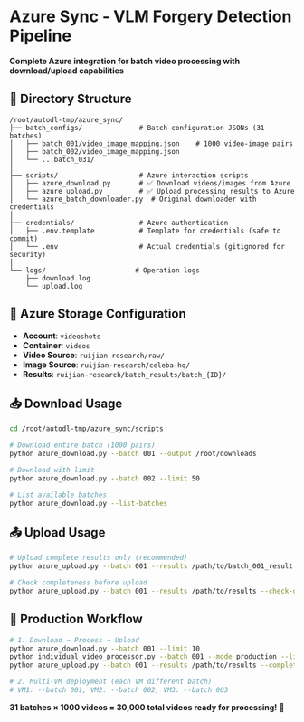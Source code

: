 # Azure Sync - VLM Forgery Detection Pipeline

**Complete Azure integration for batch video processing with download/upload capabilities**

## 📁 Directory Structure

```
/root/autodl-tmp/azure_sync/
├── batch_configs/              # Batch configuration JSONs (31 batches)
│   ├── batch_001/video_image_mapping.json    # 1000 video-image pairs
│   ├── batch_002/video_image_mapping.json
│   └── ...batch_031/
│
├── scripts/                    # Azure interaction scripts  
│   ├── azure_download.py       # ✅ Download videos/images from Azure
│   ├── azure_upload.py         # ✅ Upload processing results to Azure
│   └── azure_batch_downloader.py  # Original downloader with credentials
│
├── credentials/                # Azure authentication
│   ├── .env.template           # Template for credentials (safe to commit)
│   └── .env                    # Actual credentials (gitignored for security)
│
└── logs/                      # Operation logs
    ├── download.log
    └── upload.log
```

## 🔐 Azure Storage Configuration

- **Account**: `videoshots`
- **Container**: `videos`
- **Video Source**: `ruijian-research/raw/`
- **Image Source**: `ruijian-research/celeba-hq/`  
- **Results**: `ruijian-research/batch_results/batch_{ID}/`

## 📥 Download Usage

```bash
cd /root/autodl-tmp/azure_sync/scripts

# Download entire batch (1000 pairs)
python azure_download.py --batch 001 --output /root/downloads

# Download with limit
python azure_download.py --batch 002 --limit 50

# List available batches
python azure_download.py --list-batches
```

## 📤 Upload Usage

```bash
# Upload complete results only (recommended)
python azure_upload.py --batch 001 --results /path/to/batch_001_result --complete-only

# Check completeness before upload
python azure_upload.py --batch 001 --results /path/to/results --check-only
```

## 🚀 Production Workflow

```bash
# 1. Download → Process → Upload
python azure_download.py --batch 001 --limit 10
python individual_video_processor.py --batch 001 --mode production --limit 10  
python azure_upload.py --batch 001 --results /path/to/results --complete-only

# 2. Multi-VM deployment (each VM different batch)
# VM1: --batch 001, VM2: --batch 002, VM3: --batch 003
```

**31 batches × 1000 videos = 30,000 total videos ready for processing!** 🎯